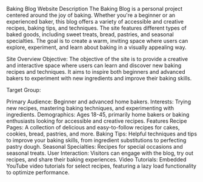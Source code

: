 Baking Blog Website
Description
The Baking Blog is a personal project centered around the joy of baking. Whether you're a beginner or an experienced baker, this blog offers a variety of accessible and creative recipes, baking tips, and techniques. The site features different types of baked goods, including sweet treats, bread, pastries, and seasonal specialties. The goal is to create a warm, inviting space where users can explore, experiment, and learn about baking in a visually appealing way.

Site Overview
Objective:
The objective of the site is to provide a creative and interactive space where users can learn and discover new baking recipes and techniques. It aims to inspire both beginners and advanced bakers to experiment with new ingredients and improve their baking skills.

Target Group:

Primary Audience: Beginner and advanced home bakers.
Interests: Trying new recipes, mastering baking techniques, and experimenting with ingredients.
Demographics: Ages 18-45, primarily home bakers or baking enthusiasts looking for accessible and creative recipes.
Features
Recipe Pages: A collection of delicious and easy-to-follow recipes for cakes, cookies, bread, pastries, and more.
Baking Tips: Helpful techniques and tips to improve your baking skills, from ingredient substitutions to perfecting pastry dough.
Seasonal Specialties: Recipes for special occasions and seasonal treats.
User Interaction: Visitors can engage with the blog, try out recipes, and share their baking experiences.
Video Tutorials: Embedded YouTube video tutorials for select recipes, featuring a lazy load functionality to optimize performance.

